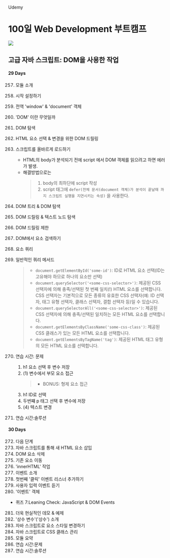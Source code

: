 Udemy

# 100일 Web Development 부트캠프

[<img src="https://img.shields.io/badge/github-%23121011.svg?style=for-the-badge&logo=github&logoColor=white" />](https://github.com/academind/100-days-of-web-development/)

## 고급 자바 스크립트: DOM을 사용한 작업

#### 29 Days

257. 모듈 소개
258. 시작 설정하기
259. 전역 'window' & 'document' 객체
260. 'DOM' 이란 무엇일까
261. DOM 탐색
262. HTML 요소 선택 & 변경을 위한 DOM 드릴링
263. 스크립트를 올바르게 로드하기

     - HTML의 body가 분석되기 전에 script 에서 DOM 객체를 읽으려고 하면 에러가 발생.
     - 해결방법으로는
       > 1. body의 최하단에 script 작성
       > 2. script 태그에 `defer(전체 문서(document 객체)가 분석이 끝날때 까지 스크립트 실행을 지연시키는 속성)` 을 사용한다.

264. DOM 트리 & DOM 탐색
265. DOM 드릴링 & 텍스트 노드 탐색
266. DOM 드릴링 제한
267. DOM에서 요소 검색하기
268. 요소 쿼리
269. 일반적인 쿼리 메서드

     > - `document.getElementById('some-id')`: ID로 HTML 요소 선택(ID는 고유해야 하므로 하나의 요소만 선택)
     > - `document.querySelector('<some-css-selector>')`: 제공된 CSS 선택자에 의해 충족/선택된 첫 번째 일치(!) HTML 요소를 선택합니다. CSS 선택자는 기본적으로 모든 종류의 유효한 CSS 선택자(예: ID 선택자, 태그 유형 선택자, 클래스 선택자, 결합 선택자 등)일 수 있습니다.
     > - `document.querySelectorAll('<some-css-selector>')`: 제공된 CSS 선택자에 의해 충족/선택된 일치하는 모든 HTML 요소를 선택합니다.
     > - `document.getElementsByClassName('some-css-class')`: 제공된 CSS 클래스가 있는 모든 HTML 요소를 선택합니다.
     > - `document.getElementsByTagName('tag')`: 제공된 HTML 태그 유형의 모든 HTML 요소를 선택합니다.

270. 연습 시간: 문제

     1. h1 요소 선택 후 변수 저장
     2. (1) 변수에서 부모 요소 접근
        > - BONUS: 형제 요소 접근
     3. h1 ID로 선택
     4. 두번쨰 p 태그 선택 후 변수에 저장
     5. (4) 텍스트 변경

271. 연습 시간:솔루션

#### 30 Days

272. 다음 단계
273. 자바 스크립트를 통해 새 HTML 요소 삽입
274. DOM 요소 삭제
275. 기존 요소 이동
276. 'innerHTML' 작업
277. 이벤트 소개
278. 첫번째 '클릭' 이벤트 리스너 추가하기
279. 사용자 입력 이벤트 듣기
280. '이벤트' 객체

- 퀴즈 7:Leaning Check: JavaScript & DOM Events

281. 더욱 현실적인 데모 & 예제
282. '상수 변수'('상수') 소개
283. 자바 스크립트로 요소 스타일 변경하기
284. 자바 스크립트로 CSS 클래스 관리
285. 모듈 요약
286. 연습 시간:문제
287. 연습 시간:솔루션
